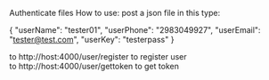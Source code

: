 Authenticate files
How to use:
post a json file in this type:

{
    "userName": "tester01",
    "userPhone": "2983049927",
    "userEmail": "tester@test.com",
    "userKey": "testerpass"
}

to http://host:4000/user/register to register user  
to http://host:4000/user/gettoken to get token
